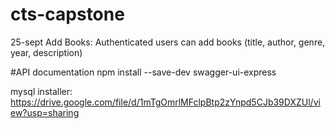 # cts-capstone
25-sept
Add Books: Authenticated users can add books (title, author, genre, year, description)

#API documentation
npm install --save-dev swagger-ui-express

mysql installer: https://drive.google.com/file/d/1mTgOmrlMFclpBtp2zYnpd5CJb39DXZUl/view?usp=sharing
